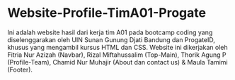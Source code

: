 # Website-Profile-TimA01-Progate
Ini adalah website hasil dari kerja tim A01 pada bootcamp coding yang diselenggarakan oleh UIN Sunan Gunung Djati Bandung dan ProgateID, khusus yang mengambil kursus HTML dan CSS. Website ini dikerjakan oleh Fitria Nur Azizah (Navbar), Rizal Miftahussalim (Top-Main), Thorik Agung P (Profile-Team), Chamid Nur Muhajir (About dan contact us) &amp; Maula Tamimi (Footer).
